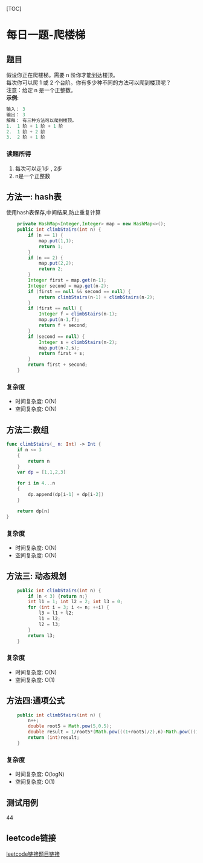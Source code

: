 [TOC]

# 每日一题-爬楼梯

## 题目
假设你正在爬楼梯。需要 n 阶你才能到达楼顶。  
每次你可以爬 1 或 2 个台阶。你有多少种不同的方法可以爬到楼顶呢？  
注意：给定 n 是一个正整数。  
**示例:**  
```java
输入： 3
输出： 3
解释： 有三种方法可以爬到楼顶。
1.  1 阶 + 1 阶 + 1 阶
2.  1 阶 + 2 阶
3.  2 阶 + 1 阶
```

### 读题所得
1. 每次可以走1步 , 2步
2. n是一个正整数

## 方法一: hash表
使用hash表保存,中间结果,防止重复计算  
```java
    private HashMap<Integer,Integer> map = new HashMap<>();
    public int climbStairs(int n) {
        if (n == 1) { 
            map.put(1,1);
            return 1;
        }
        if (n == 2) { 
            map.put(2,2);
            return 2;
        }
        Integer first = map.get(n-1);
        Integer second = map.get(n-2);
        if (first == null && second == null) {
            return climbStairs(n-1) + climbStairs(n-2);
        } 
        if (first == null) {
            Integer f = climbStairs(n-1);
            map.put(n-1,f);
            return f + second;
        }
        if (second == null) {
            Integer s = climbStairs(n-2);
            map.put(n-2,s);
            return first + s;
        }
        return first + second;
    } 
```
### 复杂度
* 时间复杂度: O(N)
* 空间复杂度: O(N)

## 方法二:数组
```swift
func climbStairs(_ n: Int) -> Int {
    if n <= 3
    {
        return n
    }
    var dp = [1,1,2,3]

    for i in 4...n
    {
        dp.append(dp[i-1] + dp[i-2])
    }

    return dp[n]
}
```
### 复杂度
* 时间复杂度: O(N)
* 空间复杂度: O(N)

## 方法三: 动态规划
```java
    public int climbStairs(int n) {
        if (n < 3) {return n;}
        int l1 = 1; int l2 = 2; int l3 = 0;
        for (int i = 3; i <= n; ++i) {
            l3 = l1 + l2;
            l1 = l2;
            l2 = l3;
        }
        return l3;
    }
```
### 复杂度
* 时间复杂度: O(N)
* 空间复杂度: O(1)

## 方法四:通项公式
```java
    public int climbStairs(int n) {
        n++;
        double root5 = Math.pow(5,0.5);
        double result = 1/root5*(Math.pow(((1+root5)/2),n)-Math.pow(((1-root5)/2),n));
        return (int)result;
    }
```
### 复杂度
* 时间复杂度: O(logN)
* 空间复杂度: O(1)


## 测试用例
44  

## leetcode链接
[leetcode链接题目链接](https://leetcode-cn.com/problems/climbing-stairs/)  